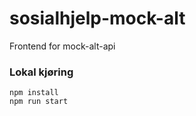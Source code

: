 # sosialhjelp-mock-alt

Frontend for mock-alt-api

### Lokal kjøring

`npm install`  
`npm run start`
